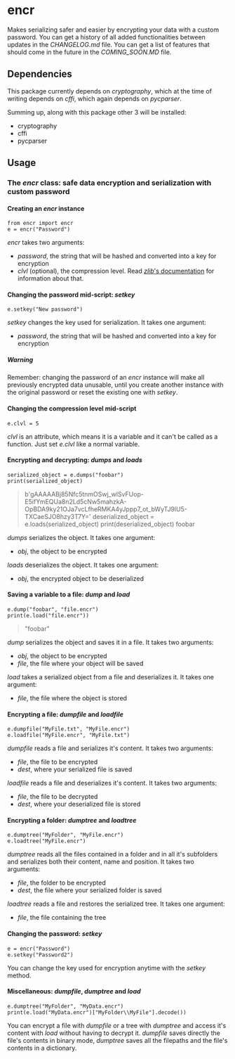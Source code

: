 # encr

Makes serializing safer and easier by encrypting your data with a custom password.
You can get a history of all added functionalities between updates in the _CHANGELOG.md_ file.
You can get a list of features that should come in the future in the _COMING\_SOON.MD_ file.

## Dependencies

This package currently depends on _cryptography_, which at the time of writing depends on _cffi_, which again depends on _pycparser_.

Summing up, along with this package other 3 will be installed:

- cryptography
- cffi
- pycparser

## Usage

### The _encr_ class: safe data encryption and serialization with custom password

#### Creating an _encr_ instance

    from encr import encr
    e = encr("Password")

_encr_ takes two arguments:

- _password_, the string that will be hashed and converted into a key for encryption
- _clvl_ (optional), the compression level. Read [_zlib_'s documentation](https://docs.python.org/3/library/zlib.html#zlib.compress:~:text=level%20is%20an,to%20level%206\).) for information about that.

#### Changing the password mid-script: _setkey_

    e.setkey("New password")

_setkey_ changes the key used for serialization. It takes one argument:

- _password_, the string that will be hashed and converted into a key for encryption

##### Warning

Remember: changing the password of an _encr_ instance will make all previously encrypted data unusable, until you create another instance with the original password or reset the existing one with _setkey_.

#### Changing the compression level mid-script

    e.clvl = 5

_clvl_ is an attribute, which means it is a variable and it can't be called as a function. Just set _e.clvl_ like a normal variable.

#### Encrypting and decrypting: _dumps_ and _loads_

    serialized_object = e.dumps("foobar")
    print(serialized_object)
  > b'gAAAAABj85Nfc5tnmOSwj_wlSvFUop-E5ifYmEQUa8n2Ld5cNw5mahzkA-OpBDA9ky21OJa7vcLfheRMKA4yJppp7_ot_bWyTJ9lU5-TXCaeSJO8hzy3T7Y='
    deserialized_object = e.loads(serialized_object)
    print(deserialized_object)
  > foobar

_dumps_ serializes the object. It takes one argument:

- _obj_, the object to be encrypted

_loads_ deserializes the object. It takes one argument:

- _obj_, the encrypted object to be deserialized

#### Saving a variable to a file: _dump_ and _load_

    e.dump("foobar", "file.encr")
    print(e.load("file.encr"))
  > "foobar"

_dump_ serializes the object and saves it in a file. It takes two arguments:

- _obj_, the object to be encrypted
- _file_, the file where your object will be saved

_load_ takes a serialized object from a file and deserializes it. It takes one argument:

- _file_, the file where the object is stored

#### Encrypting a file: _dumpfile_ and _loadfile_

    e.dumpfile("MyFile.txt", "MyFile.encr")
    e.loadfile("MyFile.encr", "MyFile.txt")

_dumpfile_ reads a file and serializes it's content. It takes two arguments:

- _file_, the file to be encrypted
- _dest_, where your serialized file is saved

_loadfile_ reads a file and deserializes it's content. It takes two arguments:

- _file_, the file to be decrypted
- _dest_, where your deserialized file is stored

#### Encrypting a folder: _dumptree_ and _loadtree_

    e.dumptree("MyFolder", "MyFile.encr")
    e.loadtree("MyFile.encr")

_dumptree_ reads all the files contained in a folder and in all it's subfolders and serializes both their content, name and position. It takes two arguments:

- _file_, the folder to be encrypted
- _dest_, the file where your serialized folder is saved

_loadtree_ reads a file and restores the serialized tree. It takes one argument:

- _file_, the file containing the tree

#### Changing the password: _setkey_

    e = encr("Password")
    e.setkey("Password2")

You can change the key used for encryption anytime with the _setkey_ method.

#### Miscellaneous: _dumpfile_, _dumptree_ and _load_

    e.dumptree("MyFolder", "MyData.encr")
    print(e.load("MyData.encr")["MyFolder\\MyFile"].decode())
  
You can encrypt a file with _dumpfile_ or a tree with _dumptree_ and access it's content with _load_ without having to decrypt it.
_dumpfile_ saves directly the file's contents in binary mode, _dumptree_ saves all the filepaths and the file's contents in a dictionary.
